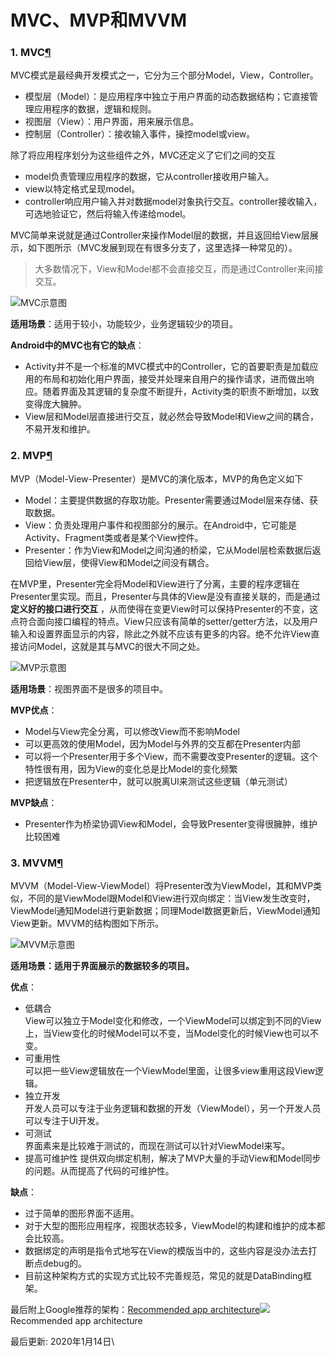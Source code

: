 # MVC、MVP和MVVM

### 1. MVC[¶](https://blog.yorek.xyz/android/paid/zsxq/week21-mvc\&mvp\&mvvm/#1-mvc) <a href="#1-mvc" id="1-mvc"></a>

MVC模式是最经典开发模式之一，它分为三个部分Model，View，Controller。

* 模型层（Model）：是应用程序中独立于用户界面的动态数据结构；它直接管理应用程序的数据，逻辑和规则。
* 视图层（View）：用户界面，用来展示信息。
* 控制层（Controller）：接收输入事件，操控model或view。

除了将应用程序划分为这些组件之外，MVC还定义了它们之间的交互

* model负责管理应用程序的数据，它从controller接收用户输入。
* view以特定格式呈现model。
* controller响应用户输入并对数据model对象执行交互。controller接收输入，可选地验证它，然后将输入传递给model。

MVC简单来说就是通过Controller来操作Model层的数据，并且返回给View层展示，如下图所示（MVC发展到现在有很多分支了，这里选择一种常见的）。

> 大多数情况下，View和Model都不会直接交互，而是通过Controller来间接交互。

![MVC示意图](https://blog.yorek.xyz/assets/images/android/mvc.png)

**适用场景**：适用于较小，功能较少，业务逻辑较少的项目。

**Android中的MVC也有它的缺点**：

* Activity并不是一个标准的MVC模式中的Controller，它的首要职责是加载应用的布局和初始化用户界面，接受并处理来自用户的操作请求，进而做出响应。随着界面及其逻辑的复杂度不断提升，Activity类的职责不断增加，以致变得庞大臃肿。
* View层和Model层直接进行交互，就必然会导致Model和View之间的耦合，不易开发和维护。

### 2. MVP[¶](https://blog.yorek.xyz/android/paid/zsxq/week21-mvc\&mvp\&mvvm/#2-mvp) <a href="#2-mvp" id="2-mvp"></a>

MVP（Model-View-Presenter）是MVC的演化版本，MVP的角色定义如下

* Model：主要提供数据的存取功能。Presenter需要通过Model层来存储、获取数据。
* View：负责处理用户事件和视图部分的展示。在Android中，它可能是Activity、Fragment类或者是某个View控件。
* Presenter：作为View和Model之间沟通的桥梁，它从Model层检索数据后返回给View层，使得View和Model之间没有耦合。

在MVP里，Presenter完全将Model和View进行了分离，主要的程序逻辑在Presenter里实现。而且，Presenter与具体的View是没有直接关联的，而是通过 **定义好的接口进行交互** ，从而使得在变更View时可以保持Presenter的不变，这点符合面向接口编程的特点。View只应该有简单的setter/getter方法，以及用户输入和设置界面显示的内容，除此之外就不应该有更多的内容。绝不允许View直接访问Model，这就是其与MVC的很大不同之处。

![MVP示意图](https://blog.yorek.xyz/assets/images/android/mvp.png)

**适用场景**：视图界面不是很多的项目中。

**MVP优点**：

* Model与View完全分离，可以修改View而不影响Model
* 可以更高效的使用Model，因为Model与外界的交互都在Presenter内部
* 可以将一个Presenter用于多个View，而不需要改变Presenter的逻辑。这个特性很有用，因为View的变化总是比Model的变化频繁
* 把逻辑放在Presenter中，就可以脱离UI来测试这些逻辑（单元测试）

**MVP缺点**：

* Presenter作为桥梁协调View和Model，会导致Presenter变得很臃肿，维护比较困难

### 3. MVVM[¶](https://blog.yorek.xyz/android/paid/zsxq/week21-mvc\&mvp\&mvvm/#3-mvvm) <a href="#3-mvvm" id="3-mvvm"></a>

MVVM（Model-View-ViewModel）将Presenter改为ViewModel，其和MVP类似，不同的是ViewModel跟Model和View进行双向绑定：当View发生改变时，ViewModel通知Model进行更新数据；同理Model数据更新后，ViewModel通知View更新。MVVM的结构图如下所示。

![MVVM示意图](https://blog.yorek.xyz/assets/images/android/mvvm.png)

**适用场景：适用于界面展示的数据较多的项目。**

**优点**：

* 低耦合\
  View可以独立于Model变化和修改，一个ViewModel可以绑定到不同的View上，当View变化的时候Model可以不变，当Model变化的时候View也可以不变。
* 可重用性\
  可以把一些View逻辑放在一个ViewModel里面，让很多view重用这段View逻辑。
* 独立开发\
  开发人员可以专注于业务逻辑和数据的开发（ViewModel），另一个开发人员可以专注于UI开发。
* 可测试\
  界面素来是比较难于测试的，而现在测试可以针对ViewModel来写。
* 提高可维护性 提供双向绑定机制，解决了MVP大量的手动View和Model同步的问题。从而提高了代码的可维护性。

**缺点**：

* 过于简单的图形界面不适用。
* 对于大型的图形应用程序，视图状态较多，ViewModel的构建和维护的成本都会比较高。
* 数据绑定的声明是指令式地写在View的模版当中的，这些内容是没办法去打断点debug的。
* 目前这种架构方式的实现方式比较不完善规范，常见的就是DataBinding框架。

最后附上Google推荐的架构：[Recommended app architecture](https://developer.android.com/jetpack/docs/guide#recommended-app-arch)![](https://blog.yorek.xyz/assets/images/android/final-architecture.png)Recommended app architecture

最后更新: 2020年1月14日\
